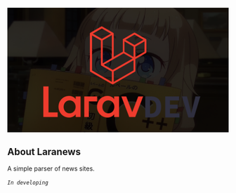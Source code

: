 <p align="center"><img src="laradev.png"></p>

## About Laranews

A simple parser of news sites.

_`In developing`_
